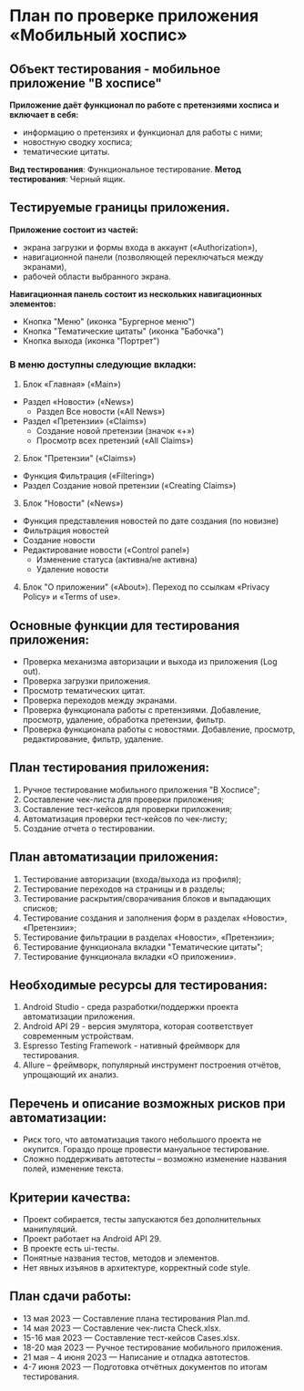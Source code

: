 # План по проверке приложения «Мобильный хоспис»

## Объект тестирования - мобильное приложение "В хосписе"

**Приложение даёт функционал по работе с претензиями хосписа и включает в себя:**
* информацию о претензиях и функционал для работы с ними;
* новостную сводку хосписа;
* тематические цитаты.

**Вид тестирования**: Функциональное тестирование.
**Метод тестирования**: Черный ящик.

## Тестируемые границы приложения.

**Приложение состоит из частей:**
* экрана загрузки и формы входа в аккаунт («Authorization»),
* навигационной панели (позволяющей переключаться между экранами),
* рабочей области выбранного экрана.

**Навигационная панель состоит из нескольких навигационных элементов:**
* Кнопка "Меню" (иконка "Бургерное меню")
* Кнопка "Тематические цитаты" (иконка "Бабочка")
* Кнопка выхода (иконка "Портрет")

### В меню доступны следующие вкладки:
1. Блок «Главная» («Main»)
* Раздел «Новости» («News»)
   * Раздел Все новости («All News»)
* Раздел «Претензии» («Claims»)
   * Создание новой претензии (значок «+»)
   * Просмотр всех претензий («All Claims»)
      
2. Блок "Претензии" («Claims»)
* Функция Фильтрация («Filtering»)
* Раздел Создание новой претензии («Creating Claims»)
  
3. Блок "Новости" («News»)
* Функция представления новостей по дате создания (по новизне)
* Фильтрация новостей
* Создание новости
* Редактирование новости («Control panel»)
   * Изменение статуса (активна/не активна)
   * Удаление новости
          
4. Блок "О приложении" («About»). Переход по ссылкам «Privacy Policy» и «Terms of use».

## Основные функции для тестирования приложения:
* Проверка механизма авторизации и выхода из приложения (Log out).
* Проверка загрузки приложения.
* Просмотр тематических цитат.
* Проверка переходов между экранами.
* Проверка функционала работы с претензиями. Добавление, просмотр, удаление, обработка претензии, фильтр.
* Проверка функционала работы с новостями. Добавление, просмотр, редактирование, фильтр, удаление.

## План тестирования приложения:
1. Ручное тестирование мобильного приложения "В Хосписе";
2. Составление чек-листа для проверки приложения;
3. Составление тест-кейсов для проверки приложения;
4. Автоматизация проверки тест-кейсов по чек-листу;
5. Создание отчета о тестировании.

## План автоматизации приложения:
1. Тестирование авторизации (входа/выхода из профиля);
2. Тестирование переходов на страницы и в разделы;
3. Тестирование раскрытия/сворачивания блоков и выпадающих списков;
4. Тестирование создания и заполнения форм в разделах «Новости», «Претензии»;
5. Тестирование фильтрации в разделах «Новости», «Претензии»;
6. Тестирование функционала вкладки "Тематические цитаты";
7. Тестирование функционала вкладки «О приложении».

## Необходимые ресурсы для тестирования:
1. Android Studio - среда разработки/поддержки проекта автоматизации приложения.
2. Android API 29 - версия эмулятора, которая соответствует современным устройствам.
3. Espresso Testing Framework - нативный фреймворк для тестирования.
4. Allure – фреймворк, популярный инструмент построения отчётов, упрощающий их анализ.

## Перечень и описание возможных рисков при автоматизации:
* Риск того, что автоматизация такого небольшого проекта не окупится. Гораздо проще провести мануальное тестирование.
* Сложно поддерживать автотесты – возможно изменение названия полей, изменение текста.

## Критерии качества:
* Проект собирается, тесты запускаются без дополнительных манипуляций.
* Проект работает на Android API 29.
* В проекте есть ui-тесты.
* Понятные названия тестов, методов и элементов.
* Нет явных изъянов в архитектуре, корректный code style.

## План сдачи работы:
* 13 мая 2023 — Составление плана тестирования Plan.md.
* 14 мая 2023 — Составление чек-листа Check.xlsx.
* 15-16 мая 2023 — Составление тест-кейсов Cases.xlsx.
* 18-20 мая 2023 — Ручное тестирование мобильного приложения.
* 21 мая – 4 июня 2023 — Написание и отладка автотестов.
* 4-7 июня 2023 — Подготовка отчётных документов по итогам тестирования.